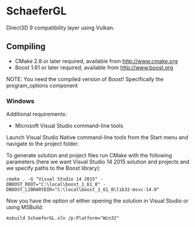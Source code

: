 # SchaeferGL

Direct3D 9 compatibility layer using Vulkan.

## Compiling

* CMake 2.8 or later required, available from http://www.cmake.org
* Boost 1.61 or later required, available from http://www.boost.org

NOTE: You need the compiled version of Boost! Specifically the program_options
component

### Windows

Additional requirements:
* Microsoft Visual Studio command-line tools

Launch Visual Studio Native command-line tools from the Start menu and navigate
to the project folder.

To generate solution and project files run CMake with the following parameters
(here we want Visual Studio 14 2015 solution and projects and we specify paths
to the Boost library):

```
cmake . -G "Visual Studio 14 2015" -DBOOST_ROOT="C:\local\boost_1_61_0" -DBOOST_LIBRARYDIR="C:\local\boost_1_61_0\lib32-msvc-14.0"
```

Now you have the option of either opening the solution in Visual Studio or using MSBuild:

```
msbuild SchaeferGL.sln /p:Platform="Win32"
```
